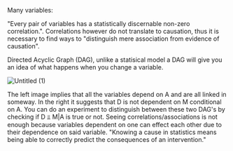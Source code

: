 Many variables:

"Every pair of variables has a statistically discernable non-zero correlation.". Correlations however do not translate to causation, thus it is necessary to find ways to "distinguish mere association from evidence of causation".

Directed Acyclic Graph (DAG), unlike a statisical model a DAG will give you an idea of what happens when you change a variable.

![Untitled (1)](https://github.com/user-attachments/assets/7abd3a52-c24f-4959-ae92-7cbbc3eaf36b)

The left image implies that all the variables depend on A and are all linked in someway. In the right it suggests that D is not dependent on M conditional on A. You can do an experiment to distinguish between these two DAG's by checking if D ⫫ M|A is true or not. Seeing correlations/associations is not enough because variables dependent on one can effect each other due to their dependence on said variable. "Knowing a cause in statistics means being able to correctly predict the consequences of an intervention."
